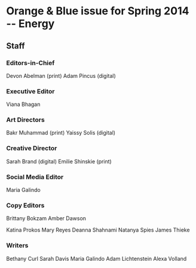Orange &amp; Blue issue for Spring 2014 -- Energy
=================================================

## Staff

### Editors-in-Chief

Devon Abelman (print)
Adam Pincus (digital)

### Executive Editor 

Viana Bhagan

### Art Directors

Bakr Muhammad (print)
Yaissy Solis (digital)

### Creative Director

Sarah Brand (digital)
Emilie Shinskie (print)

### Social Media Editor

Maria Galindo

### Copy Editors

Brittany Bokzam
Amber Dawson

Katina Prokos
Mary Reyes
Deanna Shahnami
Natanya Spies
James Thieke

### Writers

Bethany Curl
Sarah Davis
Maria Galindo
Adam Lichtenstein
Alexa Volland
